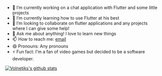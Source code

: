 - 🔭 I’m currently working on a chat application with Flutter and some little projects
- 🌱 I’m currently learning how to use Flutter at his best
- 👯 I’m looking to collaborate on flutter applications and any projects where I can give some help!
- 💬 Ask me about anything! I love to learn new things
- 📫 How to reach me: [email](https://mail.google.com/mail/u/0/?view=cm&fs=1&to=volnetiks@gmail.com&tf=1)
- 😄 Pronouns: Any pronouns
- ⚡ Fun fact: I'm a fan of video games but decided to be a software developer.

[![Volnetiks's github stats](https://github-readme-stats.vercel.app/api?username=volnetiks&show_icons=true&theme=radical)](https://github.com/anuraghazra/github-readme-stats)
